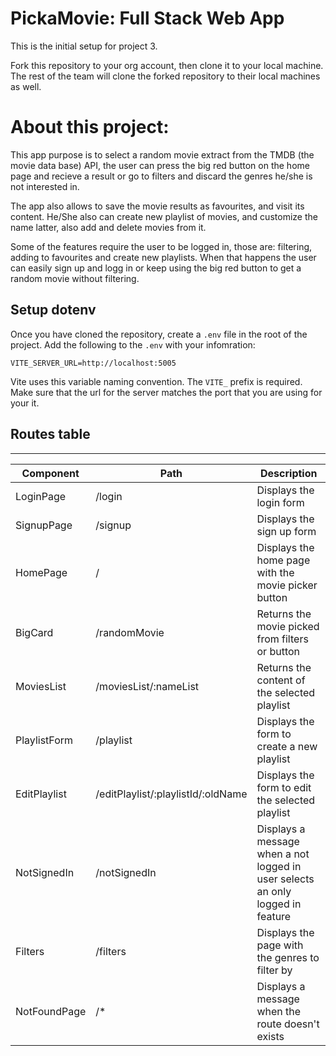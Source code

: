 # PickaMovie: Full Stack Web App

This is the initial setup for project 3.

Fork this repository to your org account, then clone it to your local machine.
The rest of the team will clone the forked repository to their local machines as well.

# About this project:

This app purpose is to select a random movie extract from the TMDB (the movie data base) API, the user can press the big red button on the home page
and recieve a result or go to filters and discard the genres he/she is not interested in.

The app also allows to save the movie results as favourites, and visit its content. He/She also can create new playlist of movies, and customize the name latter, also add and delete movies from it.

Some of the features require the user to be logged in, those are: filtering, adding to favourites and create new playlists. 
When that happens the user can easily sign up and logg in or keep using the big red button to get a random movie without filtering.




## Setup dotenv
Once you have cloned the repository, create a `.env` file in the root of the project.
Add the following to the `.env` with your infomration:
```
VITE_SERVER_URL=http://localhost:5005
```
Vite uses this variable naming convention. The `VITE_` prefix is required. Make sure that the url for the server matches the port that you are using for your it.

## Routes table 
 ___________________________________________________________________________________________________________________________________
|  Component  |               Path                |                         Description                                             |
|-------------|-----------------------------------|---------------------------------------------------------------------------------|
| LoginPage   |             /login                | Displays the login form                                                         |
| SignupPage  |             /signup               | Displays the sign up form                                                       |
| HomePage    |             /                     | Displays the home page with the movie picker button                             |
| BigCard     |             /randomMovie          | Returns the movie picked from filters or button                                 |
| MoviesList  |       /moviesList/:nameList       | Returns the content of the selected playlist                                    |
|PlaylistForm |             /playlist             | Displays the form to create a new playlist                                      |
|EditPlaylist |/editPlaylist/:playlistId/:oldName | Displays the form to edit the selected playlist                                 |
|NotSignedIn  |             /notSignedIn          | Displays a message when a not logged in user selects an only logged in feature  |
|  Filters    |             /filters              | Displays the page with the genres to filter by                                  |
|NotFoundPage |             /*                    | Displays a message when the route doesn't exists                                |
